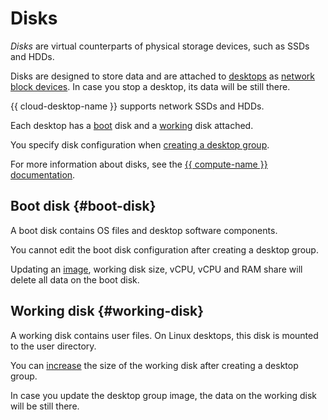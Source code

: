 # Disks

_Disks_ are virtual counterparts of physical storage devices, such as SSDs and HDDs.

Disks are designed to store data and are attached to [desktops](desktops-and-groups.md) as [network block devices](https://en.wikipedia.org/wiki/Network_block_device). In case you stop a desktop, its data will be still there.

{{ cloud-desktop-name }} supports network SSDs and HDDs.

Each desktop has a [boot](#boot-disk) disk and a [working](#working-disk) disk attached.

You specify disk configuration when [creating a desktop group](../operations/desktop-groups/create.md).

For more information about disks, see the [{{ compute-name }} documentation](../../compute/concepts/disk.md).

## Boot disk {#boot-disk}

A boot disk contains OS files and desktop software components.

You cannot edit the boot disk configuration after creating a desktop group.

Updating an [image](images.md), working disk size, vCPU, vCPU and RAM share will delete all data on the boot disk.

## Working disk {#working-disk}

A working disk contains user files. On Linux desktops, this disk is mounted to the user directory.

You can [increase](../operations/desktop-groups/update.md) the size of the working disk after creating a desktop group.

In case you update the desktop group image, the data on the working disk will be still there.
